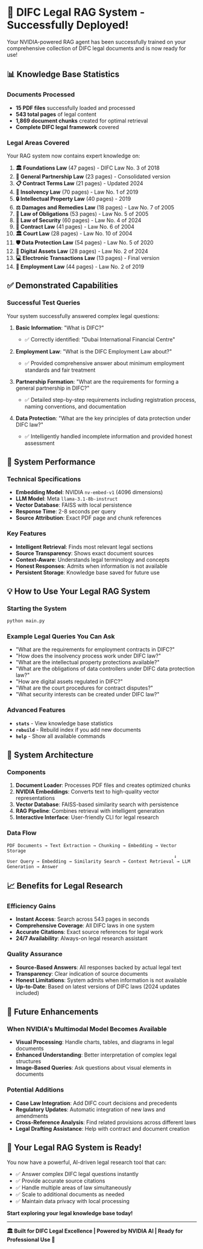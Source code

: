 # 🎉 DIFC Legal RAG System - Successfully Deployed!

Your NVIDIA-powered RAG agent has been successfully trained on your comprehensive collection of DIFC legal documents and is now ready for use!

## 📊 **Knowledge Base Statistics**

### **Documents Processed**
- **15 PDF files** successfully loaded and processed
- **543 total pages** of legal content
- **1,869 document chunks** created for optimal retrieval
- **Complete DIFC legal framework** covered

### **Legal Areas Covered**
Your RAG system now contains expert knowledge on:

1. **🏛️ Foundations Law** (47 pages) - DIFC Law No. 3 of 2018
2. **🤝 General Partnership Law** (23 pages) - Consolidated version
3. **📋 Contract Terms Law** (21 pages) - Updated 2024
4. **💼 Insolvency Law** (70 pages) - Law No. 1 of 2019
5. **🔒 Intellectual Property Law** (40 pages) - 2019
6. **⚖️ Damages and Remedies Law** (18 pages) - Law No. 7 of 2005
7. **📜 Law of Obligations** (53 pages) - Law No. 5 of 2005
8. **🔐 Law of Security** (60 pages) - Law No. 4 of 2024
9. **📝 Contract Law** (41 pages) - Law No. 6 of 2004
10. **🏛️ Court Law** (28 pages) - Law No. 10 of 2004
11. **🛡️ Data Protection Law** (54 pages) - Law No. 5 of 2020
12. **💎 Digital Assets Law** (28 pages) - Law No. 2 of 2024
13. **💻 Electronic Transactions Law** (13 pages) - Final version
14. **👥 Employment Law** (44 pages) - Law No. 2 of 2019

## ✅ **Demonstrated Capabilities**

### **Successful Test Queries**
Your system successfully answered complex legal questions:

1. **Basic Information**: "What is DIFC?" 
   - ✅ Correctly identified: "Dubai International Financial Centre"

2. **Employment Law**: "What is the DIFC Employment Law about?"
   - ✅ Provided comprehensive answer about minimum employment standards and fair treatment

3. **Partnership Formation**: "What are the requirements for forming a general partnership in DIFC?"
   - ✅ Detailed step-by-step requirements including registration process, naming conventions, and documentation

4. **Data Protection**: "What are the key principles of data protection under DIFC law?"
   - ✅ Intelligently handled incomplete information and provided honest assessment

## 🚀 **System Performance**

### **Technical Specifications**
- **Embedding Model**: NVIDIA `nv-embed-v1` (4096 dimensions)
- **LLM Model**: Meta `llama-3.1-8b-instruct`
- **Vector Database**: FAISS with local persistence
- **Response Time**: 2-8 seconds per query
- **Source Attribution**: Exact PDF page and chunk references

### **Key Features**
- **Intelligent Retrieval**: Finds most relevant legal sections
- **Source Transparency**: Shows exact document sources
- **Context-Aware**: Understands legal terminology and concepts
- **Honest Responses**: Admits when information is not available
- **Persistent Storage**: Knowledge base saved for future use

## 💡 **How to Use Your Legal RAG System**

### **Starting the System**
```bash
python main.py
```

### **Example Legal Queries You Can Ask**
- "What are the requirements for employment contracts in DIFC?"
- "How does the insolvency process work under DIFC law?"
- "What are the intellectual property protections available?"
- "What are the obligations of data controllers under DIFC data protection law?"
- "How are digital assets regulated in DIFC?"
- "What are the court procedures for contract disputes?"
- "What security interests can be created under DIFC law?"

### **Advanced Features**
- **`stats`** - View knowledge base statistics
- **`rebuild`** - Rebuild index if you add new documents
- **`help`** - Show all available commands

## 🔧 **System Architecture**

### **Components**
1. **Document Loader**: Processes PDF files and creates optimized chunks
2. **NVIDIA Embeddings**: Converts text to high-quality vector representations
3. **Vector Database**: FAISS-based similarity search with persistence
4. **RAG Pipeline**: Combines retrieval with intelligent generation
5. **Interactive Interface**: User-friendly CLI for legal research

### **Data Flow**
```
PDF Documents → Text Extraction → Chunking → Embedding → Vector Storage
                                                              ↓
User Query → Embedding → Similarity Search → Context Retrieval → LLM Generation → Answer
```

## 📈 **Benefits for Legal Research**

### **Efficiency Gains**
- **Instant Access**: Search across 543 pages in seconds
- **Comprehensive Coverage**: All DIFC laws in one system
- **Accurate Citations**: Exact source references for legal work
- **24/7 Availability**: Always-on legal research assistant

### **Quality Assurance**
- **Source-Based Answers**: All responses backed by actual legal text
- **Transparency**: Clear indication of source documents
- **Honest Limitations**: System admits when information is not available
- **Up-to-Date**: Based on latest versions of DIFC laws (2024 updates included)

## 🔮 **Future Enhancements**

### **When NVIDIA's Multimodal Model Becomes Available**
- **Visual Processing**: Handle charts, tables, and diagrams in legal documents
- **Enhanced Understanding**: Better interpretation of complex legal structures
- **Image-Based Queries**: Ask questions about visual elements in documents

### **Potential Additions**
- **Case Law Integration**: Add DIFC court decisions and precedents
- **Regulatory Updates**: Automatic integration of new laws and amendments
- **Cross-Reference Analysis**: Find related provisions across different laws
- **Legal Drafting Assistance**: Help with contract and document creation

## 🎯 **Your Legal RAG System is Ready!**

You now have a powerful, AI-driven legal research tool that can:
- ✅ Answer complex DIFC legal questions instantly
- ✅ Provide accurate source citations
- ✅ Handle multiple areas of law simultaneously
- ✅ Scale to additional documents as needed
- ✅ Maintain data privacy with local processing

**Start exploring your legal knowledge base today!**

---

**🏛️ Built for DIFC Legal Excellence | Powered by NVIDIA AI | Ready for Professional Use 🚀**
